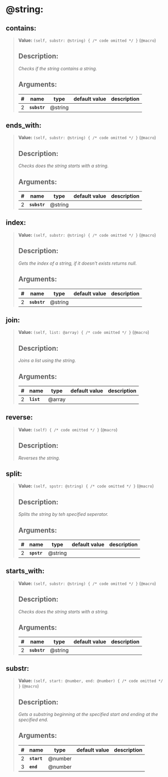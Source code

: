   

# **@string**: 
 
## **contains**:

> **Value:** `(self, substr: @string) { /* code omitted */ }` (`@macro`) 
>
>## Description: 
> _Checks if the string contains a string._
>## Arguments:
>
>| # | name | type | default value | description |
>| - | ---- | ---- | ------------- | ----------- |
>| 2 | **`substr`** | @string | | |
>  
>  
>

## **ends\_with**:

> **Value:** `(self, substr: @string) { /* code omitted */ }` (`@macro`) 
>
>## Description: 
> _Checks does the string starts with a string._
>## Arguments:
>
>| # | name | type | default value | description |
>| - | ---- | ---- | ------------- | ----------- |
>| 2 | **`substr`** | @string | | |
>  
>  
>

## **index**:

> **Value:** `(self, substr: @string) { /* code omitted */ }` (`@macro`) 
>
>## Description: 
> _Gets the index of a string, if it doesn't exists returns null._
>## Arguments:
>
>| # | name | type | default value | description |
>| - | ---- | ---- | ------------- | ----------- |
>| 2 | **`substr`** | @string | | |
>  
>  
>

## **join**:

> **Value:** `(self, list: @array) { /* code omitted */ }` (`@macro`) 
>
>## Description: 
> _Joins a list using the string._
>## Arguments:
>
>| # | name | type | default value | description |
>| - | ---- | ---- | ------------- | ----------- |
>| 2 | **`list`** | @array | | |
>  
>  
>

## **reverse**:

> **Value:** `(self) { /* code omitted */ }` (`@macro`) 
>
>## Description: 
> _Reverses the string._
>
>  
>

## **split**:

> **Value:** `(self, spstr: @string) { /* code omitted */ }` (`@macro`) 
>
>## Description: 
> _Splits the string by teh specified seperator._
>## Arguments:
>
>| # | name | type | default value | description |
>| - | ---- | ---- | ------------- | ----------- |
>| 2 | **`spstr`** | @string | | |
>  
>  
>

## **starts\_with**:

> **Value:** `(self, substr: @string) { /* code omitted */ }` (`@macro`) 
>
>## Description: 
> _Checks does the string starts with a string._
>## Arguments:
>
>| # | name | type | default value | description |
>| - | ---- | ---- | ------------- | ----------- |
>| 2 | **`substr`** | @string | | |
>  
>  
>

## **substr**:

> **Value:** `(self, start: @number, end: @number) { /* code omitted */ }` (`@macro`) 
>
>## Description: 
> _Gets a substring beginning at the specified start and ending at the specified end._
>## Arguments:
>
>| # | name | type | default value | description |
>| - | ---- | ---- | ------------- | ----------- |
>| 2 | **`start`** | @number | | |
>  | 3 | **`end`** | @number | | |
>  
>  
>
